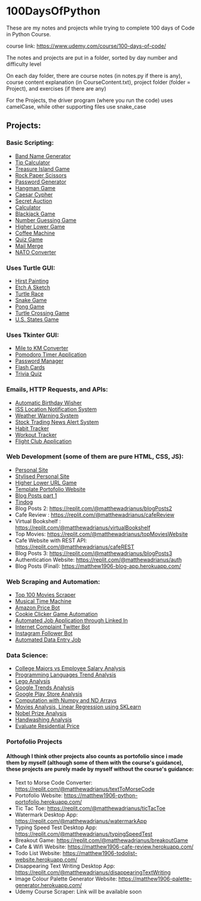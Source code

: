 # 100DaysOfPython

These are my notes and projects while trying to complete 100 days of Code in Python Course.

course link: https://www.udemy.com/course/100-days-of-code/

The notes and projects are put in a folder, sorted by day number and difficulty level

On each day folder, there are course notes (in notes.py if there is any), course content explanation (in CourseContent.txt), project folder (folder = Project),
and exercises (if there are any)

For the Projects, the driver program (where you run the code) uses camelCase, while other supporting files use snake_case

## Projects:

### Basic Scripting: 
- [Band Name Generator](Beginner/1/Project)
- [Tip Calculator](Beginner/2/Project)
- [Treasure Island Game](Beginner/3/Project)
- [Rock Paper Scissors](Beginner/4/Project)
- [Password Generator](Beginner/5/Project)
- [Hangman Game](Beginner/7/Project)
- [Caesar Cypher](Beginner/8/Project)
- [Secret Auction](Beginner/9/Project)
- [Calculator](Beginner/10/Project)
- [Blackjack Game](Beginner/11/Project)
- [Number Guessing Game](Beginner/12/Project)
- [Higher Lower Game](Beginner/14/Project)
- [Coffee Machine](Intermediate/15/Project)
- [Quiz Game](Intermediate/17/Project)
- [Mail Merge](Intermediate/24/Project)
- [NATO Converter](Intermediate/26/Project)

### Uses Turtle GUI:
-  [Hirst Painting](Intermediate/18/Project)
- [Etch A Sketch](Intermediate/19/Project)
- [Turtle Race](Intermediate/19/Project)
- [Snake Game](Intermediate/20-21/Project)
- [Pong Game](Intermediate/22/Project)
- [Turtle Crossing Game](Intermediate/23/Project)
- [U.S. States Game](Intermediate/25/Project)

### Uses Tkinter GUI:
- [Mile to KM Converter](Intermediate/27/Project)
- [Pomodoro Timer Application](Intermediate/28)
- [Password Manager](Intermediate/29)
- [Flash Cards](Intermediate/31)
- [Trivia Quiz](Intermediate+/34)

### Emails, HTTP Requests, and APIs:
- [Automatic Birthday Wisher](Intermediate+/32/Project)
- [ISS Location Notification System](Intermediate+/33/Project)
- [Weather Warning System](Intermediate+/35)
- [Stock Trading News Alert System](Intermediate+/36)
- [Habit Tracker](Intermediate+/37)
- [Workout Tracker](Intermediate+/38)
- [Flight Club Application](Intermediate+/39-40)

### Web Development (some of them are pure HTML, CSS, JS):
- [Personal Site](WebFoundation/43/Project)
- [Stylised Personal Site](https://matthew1906.github.io/mock_cv_website/)
- [Higher Lower URL Game](Intermediate+/55)
- [Template Portofolio Website](Intermediate+/56)
- [Blog Posts part 1](Intermediate+/57/Project)
- [Tindog](WebFoundation/58)
- Blog Posts 2: https://replit.com/@matthewadrianus/blogPosts2
- Cafe Review : https://replit.com/@matthewadrianus/cafeReview
- Virtual Bookshelf : https://replit.com/@matthewadrianus/virtualBookshelf
- Top Movies: https://replit.com/@matthewadrianus/topMoviesWebsite
- Cafe Website with REST API: https://replit.com/@matthewadrianus/cafeREST
- Blog Posts 3: https://replit.com/@matthewadrianus/blogPosts3
- Authentication Website: https://replit.com/@matthewadrianus/auth
- Blog Posts (Final): https://matthew1906-blog-app.herokuapp.com/

### Web Scraping and Automation:
- [Top 100 Movies Scraper](Intermediate+/45/Project)
- [Musical Time Machine](Intermediate+/46)
- [Amazon Price Bot](Intermediate+/47)
- [Cookie Clicker Game Automation](Intermediate+/48/Project)
- [Automated Job Application through Linked In](Intermediate+/49)
- [Internet Complaint Twitter Bot](Intermediate+/51)
- [Instagram Follower Bot](Intermediate+/52)
- [Automated Data Entry Job](Intermediate+/53)

### Data Science:
- [College Majors vs Employee Salary Analysis](https://colab.research.google.com/drive/1G-mn7nKhTO6s23W1nZL8JI2cbVp0PPzu?usp=sharing)
- [Programming Languages Trend Analysis](https://colab.research.google.com/drive/1BNuSl_YaWmXuZSzizonKV1rojcWZ6zJ7?usp=sharing)
- [Lego Analysis](https://colab.research.google.com/drive/1FU4NgErCXpb3_Jj3L41cxVdd_ZAaSUny?usp=sharing)
- [Google Trends Analysis](https://colab.research.google.com/drive/1n1yhJ_KmItu11PZUhJk4-cOIDIcvhLPZ?usp=sharing)
- [Google Play Store Analysis](https://colab.research.google.com/drive/1zenxA7eLlsDNBPQwDO88U1VNKirYunSr?usp=sharing)
- [Computation with Numpy and ND Arrays](https://colab.research.google.com/drive/1705y9yxXfli4nas60Y6uvJsMgCP_5JPv?usp=sharing)
- [Movies Analysis, Linear Regression using SKLearn](https://colab.research.google.com/drive/1MUgcr6WU1MvciEFIycyN-Y7m7ZJue1k9?usp=sharing)
- [Nobel Prize Analysis](https://colab.research.google.com/drive/1uPLUPNug3pmbu7a__0SCLbNobZFmBqqV?usp=sharing)
- [Handwashing Analysis](https://colab.research.google.com/drive/1Sq_HDVFP8Txi8V-Qmz2o5Ia2iNNxgmBB?usp=sharing)
- [Evaluate Residential Price](https://colab.research.google.com/drive/1lAW4ru4ETTbqWv9VRHkVgaGW9Fb8BWTD?usp=sharing)

### Portofolio Projects
#### Although I think other projects also counts as portofolio since i made them by myself (although some of them with the course's guidance), these projects are purely made by myself without the course's guidance:
- Text to Morse Code Converter: https://replit.com/@matthewadrianus/textToMorseCode
- Portofolio Website: https://matthew1906-python-portofolio.herokuapp.com/
- Tic Tac Toe: https://replit.com/@matthewadrianus/ticTacToe
- Watermark Desktop App: https://replit.com/@matthewadrianus/watermarkApp
- Typing Speed Test Desktop App: https://replit.com/@matthewadrianus/typingSpeedTest
- Breakout Game: https://replit.com/@matthewadrianus/breakoutGame
- Cafe & Wifi Website: https://matthew1906-cafe-review.herokuapp.com/
- Todo List Website: https://matthew1906-todolist-website.herokuapp.com/
- Disappearing Text Writing Desktop App: https://replit.com/@matthewadrianus/disappearingTextWriting
- Image Colour Palette Generator Website: https://matthew1906-palette-generator.herokuapp.com/
- Udemy Course Scraper: Link will be available soon

